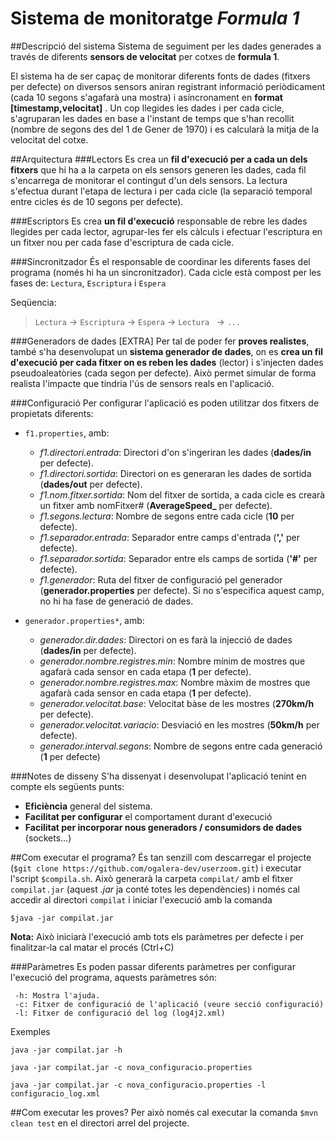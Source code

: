# Sistema de monitoratge *Formula 1*

##Descripció del sistema
Sistema de seguiment per les dades generades a través de diferents **sensors de velocitat** per cotxes de **formula 1**.

El sistema ha de ser capaç de monitorar diferents fonts de dades (fitxers per defecte) on diversos sensors aniran registrant informació periòdicament (cada 10 segons s'agafarà una mostra) i asíncronament en  **format [timestamp,velocitat]** . Un cop llegides les dades i per cada cicle, s'agruparan les dades en base a l'instant de temps que s'han recollit (nombre de segons des del 1 de Gener de 1970) i es calcularà la mitja de la velocitat del cotxe.

##Arquitectura
###Lectors
Es crea un **fil d'execució per a cada un dels fitxers** que hi ha a la carpeta on els sensors generen les dades, cada fil s'encarrega de monitorar el contingut d'un dels sensors. La lectura s'efectua durant l'etapa de lectura i per cada cicle (la separació temporal entre cicles és de 10 segons per defecte).

###Escriptors
Es crea **un fil d'execució** responsable de rebre les dades llegides per cada lector, agrupar-les fer els càlculs i efectuar l'escriptura en un fitxer nou per cada fase d'escriptura de cada cicle.

###Sincronitzador
És el responsable de coordinar les diferents fases del programa (només hi ha un sincronitzador). Cada cicle està compost per les fases de: `Lectura`, `Escriptura` i `Espera` 

Seqüencia:
>  `Lectura` -> `Escriptura` -> `Espera` -> `Lectura ` -> `...`

###Generadors de dades [EXTRA]
Per tal de poder fer **proves realistes**, també s'ha desenvolupat un **sistema generador de dades**, on es **crea un fil d'execució per cada fitxer on es reben les dades** (lector) i s'injecten dades pseudoaleatòries (cada segon per defecte). Això permet simular de forma realista l'impacte que tindria l'ús de sensors reals en l'aplicació.

###Configuració
Per configurar l'aplicació es poden utilitzar dos fitxers de propietats diferents:

- `f1.properties`, amb:
    - *f1.directori.entrada*: Directori d'on s'ingeriran les dades (**dades/in** per defecte).
    - *f1.directori.sortida*: Directori on es generaran les dades de sortida (**dades/out** per defecte).
    - *f1.nom.fitxer.sortida*: Nom del fitxer de sortida, a cada cicle es crearà un fitxer amb nomFitxer# (**AverageSpeed_** per defecte).
    - *f1.segons.lectura*: Nombre de segons entre cada cicle (**10** per defecte).
    - *f1.separador.entrada*: Separador entre camps d'entrada (**','** per defecte).
    - *f1.separador.sortida*: Separador entre els camps de sortida (**'#'** per defecte).
    - *f1.generador*: Ruta del fitxer de configuració pel generador (**generador.properties** per defecte). Si no s'especifica aquest camp, no hi ha fase de generació de dades.
    
- `generador.properties*`, amb:
    - *generador.dir.dades*: Directori on es farà la injecció de dades (**dades/in** per defecte).
    - *generador.nombre.registres.min*: Nombre mínim de mostres que agafarà cada sensor en cada etapa (**1** per defecte).
    -  *generador.nombre.registres.max*: Nombre màxim de mostres que agafarà cada sensor en cada etapa (**1** per defecte).
    -  *generador.velocitat.base*: Velocitat bàse de les mostres (**270km/h** per defecte).
    - *generador.velocitat.variacio*: Desviació en les mostres (**50km/h** per defecte).
    - *generador.interval.segons*: Nombre de segons entre cada generació (**1** per defecte)

###Notes de disseny
S'ha dissenyat i desenvolupat l'aplicació tenint en compte els següents punts:

- **Eficiència** general del sistema.
- **Facilitat per configurar** el comportament durant d'execució
- **Facilitat per incorporar nous generadors / consumidors de dades** (sockets...)

##Com executar el programa?
És tan senzill com descarregar el projecte (`$git clone https://github.com/ogalera-dev/userzoom.git`) i executar l'script `$compila.sh`. Això generarà la carpeta `compilat/` amb el fitxer `compilat.jar` (aquest *.jar* ja conté totes les dependències) i només cal accedir al directori `compilat` i iniciar l'execució amb la comanda 

```
$java -jar compilat.jar
``` 

**Nota:** Això iniciarà l'execució amb tots els paràmetres per defecte i per finalitzar-la cal matar el procés (Ctrl+C)

###Paràmetres
Es poden passar diferents paràmetres per configurar l'execució del programa, aquests paràmetres són:
```
 -h: Mostra l'ajuda.
 -c: Fitxer de configuració de l'aplicació (veure secció configuració)
 -l: Fitxer de configuració del log (log4j2.xml)
```

Exemples
```
java -jar compilat.jar -h
```

```
java -jar compilat.jar -c nova_configuracio.properties
```

```
java -jar compilat.jar -c nova_configuracio.properties -l configuracio_log.xml
```

##Com executar les proves?
Per això només cal executar la comanda `$mvn clean test` en el directori arrel del projecte.